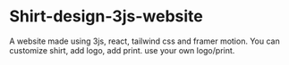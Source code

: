 # Shirt-design-3js-website
A website made using 3js, react, tailwind css and framer motion. You can customize shirt, add logo, add print. use your own logo/print.
